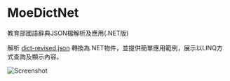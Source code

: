 MoeDictNet
==========

教育部國語辭典JSON檔解析及應用(.NET版)

解析 [dict-revised.json](https://github.com/g0v/moedict-data) 轉換為.NET物件，並提供簡單應用範例，展示以LINQ方式查詢及顯示內容。

![Screenshot](https://raw.github.com/darkthread/MoeDictNet/master/MoeDictJsonConvExample.gif)

